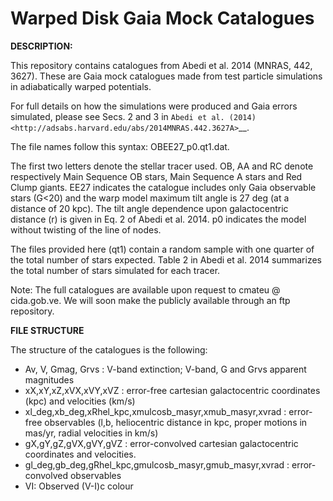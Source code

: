 Warped Disk Gaia Mock Catalogues 
======

**DESCRIPTION:**

This repository contains catalogues from Abedi et al. 2014 (MNRAS, 442, 3627). These are Gaia mock catalogues made from test particle simulations in adiabatically warped potentials. 

For full details on how the simulations were produced and Gaia errors simulated, please see Secs. 2 and 3 in `Abedi et al. (2014) <http://adsabs.harvard.edu/abs/2014MNRAS.442.3627A>`__.

The file names follow this syntax: OBEE27_p0.qt1.dat.

The first two letters denote the stellar tracer used. OB, AA and RC denote respectively Main Sequence OB stars, Main Sequence A stars and Red Clump giants.
EE27 indicates the catalogue includes only Gaia observable stars (G<20) and the warp model maximum tilt angle is 27 deg (at a distance of 20 kpc). The tilt angle dependence upon galactocentric distance (r) is given in Eq. 2 of Abedi et al. 2014.
p0 indicates the model without twisting of the line of nodes.

The files provided here (qt1) contain a random sample with one quarter of the total number of stars expected. Table 2 in Abedi et al. 2014 summarizes the total number of stars simulated for each tracer.

Note: The full catalogues are available upon request to cmateu @ cida.gob.ve. We will soon make the publicly available through an ftp repository.

**FILE STRUCTURE**

The structure of the catalogues is the following:

- Av, V, Gmag, Grvs : V-band extinction; V-band, G and Grvs apparent magnitudes
- xX,xY,xZ,xVX,xVY,xVZ : error-free cartesian galactocentric coordinates (kpc) and velocities (km/s)
- xl_deg,xb_deg,xRhel_kpc,xmulcosb_masyr,xmub_masyr,xvrad : error-free observables (l,b, heliocentric distance in kpc, proper motions in mas/yr, radial velocities in km/s)
- gX,gY,gZ,gVX,gVY,gVZ : error-convolved cartesian galactocentric coordinates and velocities.
- gl_deg,gb_deg,gRhel_kpc,gmulcosb_masyr,gmub_masyr,xvrad : error-convolved observables
- VI: Observed (V-I)c colour

